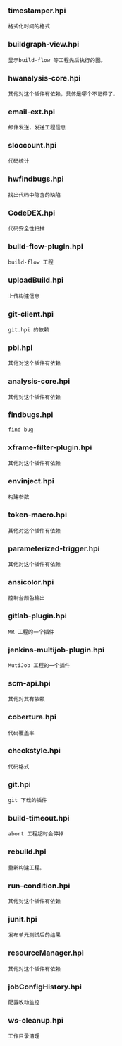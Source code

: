 ### timestamper.hpi
```
格式化时间的格式
```
### buildgraph-view.hpi
```
显示build-flow 等工程先后执行的图。
```
### hwanalysis-core.hpi
```
其他对这个插件有依赖，具体是哪个不记得了。
```
### email-ext.hpi
```
邮件发送，发送工程信息
```
### sloccount.hpi
```
代码统计
```
### hwfindbugs.hpi
```
找出代码中隐含的缺陷
```
### CodeDEX.hpi
```
代码安全性扫描
```
### build-flow-plugin.hpi
```
build-flow 工程
```
### uploadBuild.hpi
```
上传构建信息
```
### git-client.hpi
```
git.hpi 的依赖
```
### pbi.hpi
```
其他对这个插件有依赖
```
### analysis-core.hpi
```
其他对这个插件有依赖
```
### findbugs.hpi
```
find bug
```
### xframe-filter-plugin.hpi
```
其他对这个插件有依赖
```
### envinject.hpi
```
构建参数
```
### token-macro.hpi
```
其他对这个插件有依赖
```
### parameterized-trigger.hpi
```
其他对这个插件有依赖
```
### ansicolor.hpi
```
控制台颜色输出
```
### gitlab-plugin.hpi
```
MR 工程的一个插件
```
### jenkins-multijob-plugin.hpi
```
MutiJob 工程的一个插件
```
### scm-api.hpi
```
其他对其有依赖
```
### cobertura.hpi
```
代码覆盖率
```
### checkstyle.hpi
```
代码格式
```
### git.hpi
```
git 下载的插件
```
### build-timeout.hpi
```
abort 工程超时会停掉
```
### rebuild.hpi
```
重新构建工程。
```
### run-condition.hpi
```
其他对这个插件有依赖
```
### junit.hpi
```
发布单元测试后的结果
```
### resourceManager.hpi
```
其他对这个插件有依赖
```
### jobConfigHistory.hpi
```
配置改动监控
```
### ws-cleanup.hpi
```
工作目录清理
```
